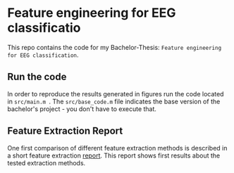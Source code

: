 # Feature engineering for EEG classificatio
This repo contains the code for my Bachelor-Thesis: `Feature engineering for EEG classification`.

## Run the code
In order to reproduce the results generated in figures run the code located in `src/main.m `. The `src/base_code.m` file indicates the base version of the bachelor's project - you don't have to execute that.

## Feature Extraction Report
One first comparison of different feature extraction methods is described in a short feature extraction [report](https://github.com/phil3pi/feature-engineering-for-eeg-classification/tree/main/docs/feature-extraction-report/feature_extraction_report.pdf). This report shows first results about the tested extraction methods.
